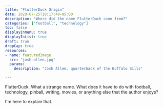 ```yaml
---
title: "FlutterDuck Origin"
date: 2020-07-25T10:17:40-05:00
description: "Where did the name FlutterDuck come from?"
categories: ["football", "technology"]
toc: false
displayInmenu: true
displayInList: true
draft: true
dropCap: true
resources:
- name: featuredImage
  src: "josh-allen.jpg"
  params:
    description: "Josh Allen, quarterback of the Buffalo Bills"

---
```

FlutterDuck. What a strange name. What does it have to do with football, technology, pinball, writing, movies, or anything else that
the author enjoys? 

I'm here to explain that.

